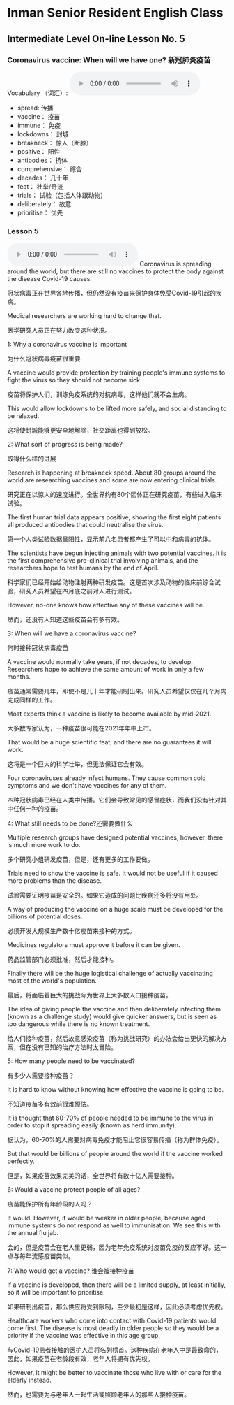 # Inman Senior Resident English Class
## Intermediate Level On-line Lesson No. 5
### Coronavirus vaccine: When will we have one? 新冠肺炎疫苗

Vocabulary （词汇）:
<audio controls>
  <source src="/vocab5.mp3" type="audio/mpeg">
  Your browser does not support the audio element.
</audio>

- spread: 				传播
- vaccine：				疫苗
- immune：				免疫
- lockdowns：			封城
- breakneck：			惊人（断脖）
- positive：				阳性
- antibodies：			抗体	
- comprehensive：		综合
- decades：				几十年
- feat：				壮举/奇迹
- trials：				试验（包括人体跟动物）
- deliberately：			故意
- prioritise：				优先
 
### Lesson 5
<audio controls>
  <source src="/lesson5.mp3" type="audio/mpeg">
  Your browser does not support the audio element.
</audio>
Coronavirus is spreading around the world, but there are still no vaccines to protect the body against the disease Covid-19 causes.
 
冠状病毒正在世界各地传播，但仍然没有疫苗来保护身体免受Covid-19引起的疾病。
 
Medical researchers are working hard to change that. 
 
医学研究人员正在努力改变这种状况。

1: Why a coronavirus vaccine is important
 
为什么冠状病毒疫苗很重要

A vaccine would provide protection by training people's immune systems to fight the virus so they should not become sick. 

疫苗将保护人们，训练免疫系统的对抗病毒，这样他们就不会生病。

This would allow lockdowns to be lifted more safely, and social distancing to be relaxed. 


这将使封城能够更安全地解除，社交距离也得到放松。

2: What sort of progress is being made?  

取得什么样的进展

Research is happening at breakneck speed. About 80 groups around the world are researching vaccines and some are now entering clinical trials.

研究正在以惊人的速度进行。全世界约有80个团体正在研究疫苗，有些进入临床试验。

The first human trial data appears positive, showing the first eight patients all produced antibodies that could neutralise the virus.

第一个人类试验数据呈阳性，显示前八名患者都产生了可以中和病毒的抗体。

The scientists have begun injecting animals with two potential vaccines. It is the first comprehensive pre-clinical trial involving animals, and the researchers hope to test humans by the end of April.

科学家们已经开始给动物注射两种研发疫苗。这是首次涉及动物的临床前综合试验，研究人员希望在四月底之前对人进行测试。

However, no-one knows how effective any of these vaccines will be.

然而，还没有人知道这些疫苗会有多有效。

3: When will we have a coronavirus vaccine? 

何时接种冠状病毒疫苗

A vaccine would normally take years, if not decades, to develop. Researchers hope to achieve the same amount of work in only a few months. 

疫苗通常需要几年，即使不是几十年才能研制出来。研究人员希望仅仅在几个月内完成同样的工作。

Most experts think a vaccine is likely to become available by mid-2021.

大多数专家认为，一种疫苗很可能在2021年年中上市。

That would be a huge scientific feat, and there are no guarantees it will work.

这将是一个巨大的科学壮举，但无法保证它会有效。

Four coronaviruses already infect humans. They cause common cold symptoms and we don't have vaccines for any of them.

四种冠状病毒已经在人类中传播。它们会导致常见的感冒症状，而我们没有针对其中任何一种的疫苗。

4: What still needs to be done?还需要做什么

Multiple research groups have designed potential vaccines, however, there is much more work to do. 

多个研究小组研发疫苗，但是，还有更多的工作要做。

Trials need to show the vaccine is safe. It would not be useful if it caused more problems than the disease.

试验需要证明疫苗是安全的。如果它造成的问题比疾病还多将没有用处。

A way of producing the vaccine on a huge scale must be developed for the billions of potential doses.

必须开发大规模生产数十亿疫苗来接种的方式。

Medicines regulators must approve it before it can be given.

药品监管部门必须批准，然后才能接种。
 
Finally there will be the huge logistical challenge of actually vaccinating most of the world's population.

最后，将面临着巨大的挑战际为世界上大多数人口接种疫苗。

The idea of giving people the vaccine and then deliberately infecting them (known as a challenge study) would give quicker answers, but is seen as too dangerous while there is no known treatment. 

给人们接种疫苗，然后故意感染疫苗（称为挑战研究）的办法会给出更快的解决方案，但在没有已知的治疗方法时太冒险。

5: How many people need to be vaccinated? 

有多少人需要接种疫苗？

It is hard to know without knowing how effective the vaccine is going to be. 

不知道疫苗多有效前很难预估。

It is thought that 60-70% of people needed to be immune to the virus in order to stop it spreading easily (known as herd immunity). 

据认为，60-70%的人需要对病毒免疫才能阻止它很容易传播（称为群体免疫）。

But that would be billions of people around the world if the vaccine worked perfectly.

但是，如果疫苗效果完美的话，全世界将有数十亿人需要接种。

6: Would a vaccine protect people of all ages? 

疫苗能保护所有年龄段的人吗？

It would. However, it would be weaker in older people, because aged immune systems do not respond as well to immunisation. We see this with the annual flu jab. 

会的，但是疫苗会在老人里更弱，因为老年免疫系统对疫苗免疫的反应不好。这一点与每年流感疫苗类似。

7: Who would get a vaccine? 谁会被接种疫苗

If a vaccine is developed, then there will be a limited supply, at least initially, so it will be important to prioritise. 

如果研制出疫苗，那么供应将受到限制，至少最初是这样，因此必须考虑优先权。

Healthcare workers who come into contact with Covid-19 patients would come first. The disease is most deadly in older people so they would be a priority if the vaccine was effective in this age group.

与Covid-19患者接触的医护人员将名列榜首。这种疾病在老年人中是最致命的，因此，如果疫苗在老龄段有效，老年人将拥有优先权。

However, it might be better to vaccinate those who live with or care for the elderly instead.

然而，也需要为与老年人一起生活或照顾老年人的那些人接种疫苗。
